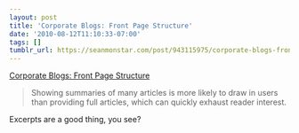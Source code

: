 ```yaml
---
layout: post
title: 'Corporate Blogs: Front Page Structure'
date: '2010-08-12T11:10:33-07:00'
tags: []
tumblr_url: https://seanmonstar.com/post/943115975/corporate-blogs-front-page-structure
---
```

[Corporate Blogs: Front Page Structure](http://www.useit.com/alertbox/blog-front-pages.html)  

> Showing summaries of many articles is more likely to draw in users than providing full articles, which can quickly exhaust reader interest.

Excerpts are a good thing, you see?

